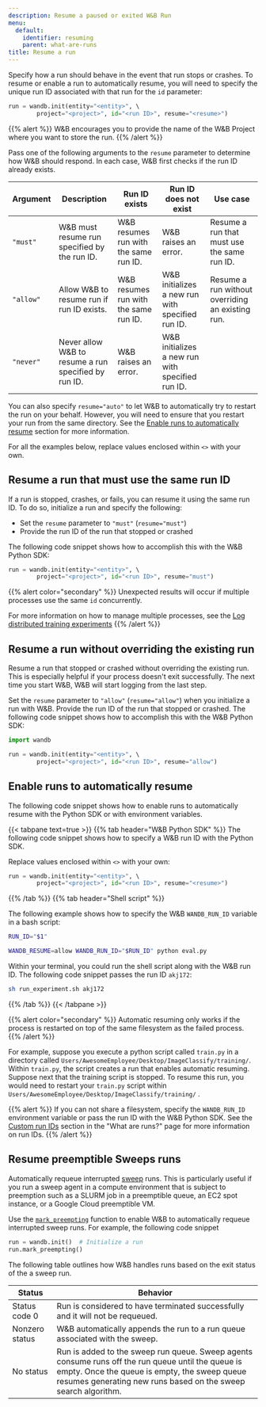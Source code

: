 ```yaml
---
description: Resume a paused or exited W&B Run
menu:
  default:
    identifier: resuming
    parent: what-are-runs
title: Resume a run
---
```


Specify how a run should behave in the event that run stops or crashes. To resume or enable a run to automatically resume, you will need to specify the unique run ID associated with that run for the `id` parameter:

```python
run = wandb.init(entity="<entity>", \ 
        project="<project>", id="<run ID>", resume="<resume>")
```

{{% alert %}}
W&B encourages you to provide the name of the W&B Project where you want to store the run.
{{% /alert %}}

Pass one of the following arguments to the `resume` parameter to determine how W&B should respond. In each case, W&B first checks if the run ID already exists. 

|Argument | Description | Run ID exists| Run ID does not exist | Use case |
| --- | --- | -- | --| -- |
| `"must"` | W&B must resume run specified by the run ID. | W&B resumes run with the same run ID. | W&B raises an error. | Resume a run that must use the same run ID.  |
| `"allow"`| Allow W&B to resume run if run ID exists. | W&B resumes run with the same run ID. | W&B initializes a new run with specified run ID. | Resume a run without overriding an existing run. |
| `"never"`| Never allow W&B to resume a run specified by run ID. | W&B raises an error. | W&B initializes a new run with specified run ID. | |

<!-- - `"must"`:  If the run ID exists, W&B resumes the run with that run ID. If the run ID does not exist, W&B does nothing. 
- `"allow"`:  If the run ID exists, W&B resumes the run with that run ID. If the run ID does not exist, W&B initializes a new run with the specified run ID.
- `"never"`: If the run ID exists, W&B does nothing. If the run ID does not exist, W&B starts a new run with the specified run ID.  -->

You can also specify `resume="auto"` to let W&B to automatically try to restart the run on your behalf. However, you will need to ensure that you restart your run from the same directory. See the [Enable runs to automatically resume](#enable-runs-to-automatically-resume) section for more information.

For all the examples below, replace values enclosed within `<>` with your own.

## Resume a run that must use the same run ID
If a run is stopped, crashes, or fails, you can resume it using the same run ID. To do so, initialize a run and specify the following:

* Set the `resume` parameter to `"must"` (`resume="must"`) 
* Provide the run ID of the run that stopped or crashed

<!-- Set the `resume` parameter to `"must"` (`resume="must"`) when you initialize the run and provide the run ID of the run that stopped or crashed.  -->

The following code snippet shows how to accomplish this with the W&B Python SDK:

```python
run = wandb.init(entity="<entity>", \ 
        project="<project>", id="<run ID>", resume="must")
```

{{% alert color="secondary" %}}
Unexpected results will occur if multiple processes use the same `id` concurrently. 


For more information on  how to manage multiple processes, see the [Log distributed training experiments](../track/log/distributed-training.md) 
{{% /alert %}}

## Resume a run without overriding the existing run
Resume a run that stopped or crashed without overriding the existing run. This is especially helpful if your process doesn't exit successfully. The next time you start W&B, W&B will start logging from the last step.

Set the `resume` parameter to `"allow"` (`resume="allow"`) when you initialize a run with W&B. Provide the run ID of the run that stopped or crashed. The following code snippet shows how to accomplish this with the W&B Python SDK:

```python
import wandb

run = wandb.init(entity="<entity>", \ 
        project="<project>", id="<run ID>", resume="allow")
```


## Enable runs to automatically resume 
The following code snippet shows how to enable runs to automatically resume with the Python SDK or with environment variables. 

{{< tabpane text=true >}}
  {{% tab header="W&B Python SDK" %}}
The following code snippet shows how to specify a W&B run ID with the Python SDK. 

Replace values enclosed within `<>` with your own:

```python
run = wandb.init(entity="<entity>", \ 
        project="<project>", id="<run ID>", resume="<resume>")
```  
  {{% /tab %}}
  {{% tab header="Shell script" %}}

The following example shows how to specify the W&B `WANDB_RUN_ID` variable in a bash script: 

```bash title="run_experiment.sh"
RUN_ID="$1"

WANDB_RESUME=allow WANDB_RUN_ID="$RUN_ID" python eval.py
```
Within your terminal, you could run the shell script along with the W&B run ID. The following code snippet passes the run ID `akj172`: 

```bash
sh run_experiment.sh akj172 
```

{{% /tab %}}
{{< /tabpane >}}


{{% alert color="secondary" %}}
Automatic resuming only works if the process is restarted on top of the same filesystem as the failed process. 
{{% /alert %}}


For example, suppose you execute a python script called `train.py` in a directory called `Users/AwesomeEmployee/Desktop/ImageClassify/training/`. Within `train.py`, the script creates a run that enables automatic resuming. Suppose next that the training script is stopped. To resume this run, you would need to restart your `train.py` script within `Users/AwesomeEmployee/Desktop/ImageClassify/training/` .


{{% alert %}}
If you can not share a filesystem, specify the `WANDB_RUN_ID` environment variable or pass the run ID with the W&B Python SDK. See the [Custom run IDs](./intro.md#custom-run-ids) section in the "What are runs?" page for more information on run IDs.
{{% /alert %}}





## Resume preemptible Sweeps runs
Automatically requeue interrupted [sweep](../sweeps/intro.md) runs. This is particularly useful if you run a sweep agent in a compute environment that is subject to preemption such as a SLURM job in a preemptible queue, an EC2 spot instance, or a Google Cloud preemptible VM.

Use the [`mark_preempting`](../../ref/python/run.md#mark_preempting) function to enable W&B to automatically requeue interrupted sweep runs. For example, the following code snippet

```python
run = wandb.init()  # Initialize a run
run.mark_preempting()
```
The following table outlines how W&B handles runs based on the exit status of the a sweep run.

|Status| Behavior |
|------| ---------|
|Status code 0| Run is considered to have terminated successfully and it will not be requeued.  |
|Nonzero status| W&B automatically appends the run to a run queue associated with the sweep.|
|No status| Run is added to the sweep run queue. Sweep agents consume runs off the run queue until the queue is empty. Once the queue is empty, the sweep queue resumes generating new runs based on the sweep search algorithm.|